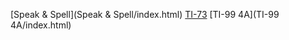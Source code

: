 [Speak & Spell](Speak & Spell/index.html)
[TI-73](TI-73/index.html)
[TI-99 4A](TI-99 4A/index.html)
